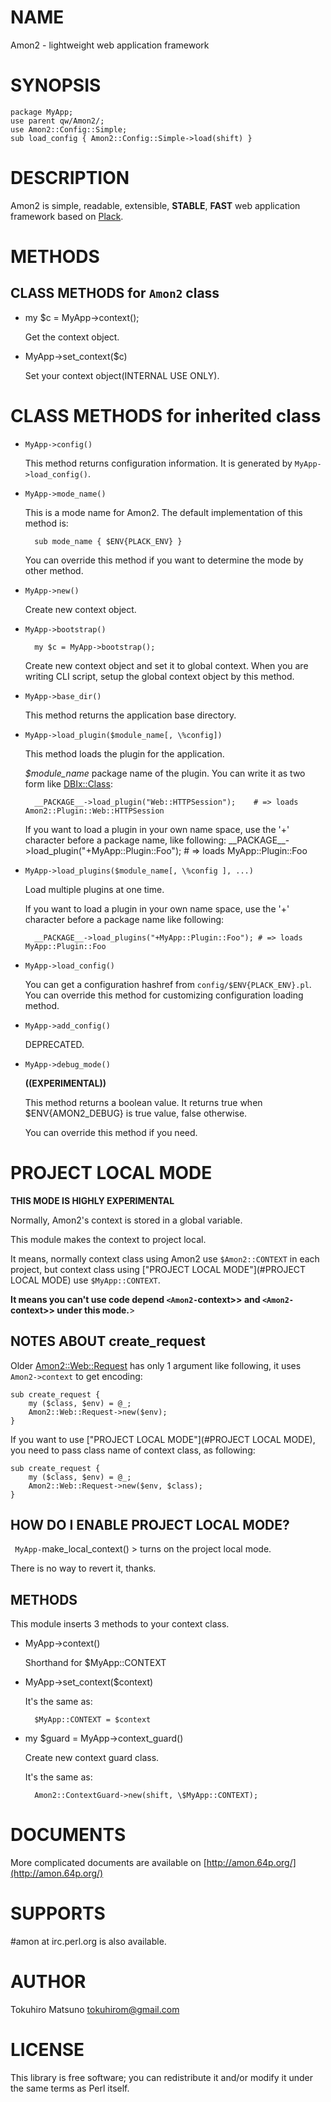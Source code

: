 # NAME

Amon2 - lightweight web application framework

# SYNOPSIS

    package MyApp;
    use parent qw/Amon2/;
    use Amon2::Config::Simple;
    sub load_config { Amon2::Config::Simple->load(shift) }

# DESCRIPTION

Amon2 is simple, readable, extensible, __STABLE__, __FAST__ web application framework based on [Plack](http://search.cpan.org/perldoc?Plack).

# METHODS

## CLASS METHODS for `Amon2` class

- my $c = MyApp->context();

    Get the context object.

- MyApp->set\_context($c)

    Set your context object(INTERNAL USE ONLY).

# CLASS METHODS for inherited class

- `MyApp->config()`

    This method returns configuration information. It is generated by `MyApp->load_config()`.

- `MyApp->mode_name()`

    This is a mode name for Amon2. The default implementation of this method is:

        sub mode_name { $ENV{PLACK_ENV} }

    You can override this method if you want to determine the mode by other method.

- `MyApp->new()`

    Create new context object.

- `MyApp->bootstrap()`

        my $c = MyApp->bootstrap();

    Create new context object and set it to global context. When you are writing CLI script, setup the global context object by this method.

- `MyApp->base_dir()`

    This method returns the application base directory.

- `MyApp->load_plugin($module_name[, \%config])`

    This method loads the plugin for the application.

    _$module\_name_ package name of the plugin. You can write it as two form like [DBIx::Class](http://search.cpan.org/perldoc?DBIx::Class):

        __PACKAGE__->load_plugin("Web::HTTPSession");    # => loads Amon2::Plugin::Web::HTTPSession

    If you want to load a plugin in your own name space, use the '+' character before a package name, like following:
        \_\_PACKAGE\_\_->load\_plugin("+MyApp::Plugin::Foo"); \# => loads MyApp::Plugin::Foo

- `MyApp->load_plugins($module_name[, \%config ], ...)`

    Load multiple plugins at one time.

    If you want to load a plugin in your own name space, use the '+' character before a package name like following:

        __PACKAGE__->load_plugins("+MyApp::Plugin::Foo"); # => loads MyApp::Plugin::Foo

- `MyApp->load_config()`

    You can get a configuration hashref from `config/$ENV{PLACK_ENV}.pl`. You can override this method for customizing configuration loading method.

- `MyApp->add_config()`

    DEPRECATED.

- `MyApp->debug_mode()`

    __((EXPERIMENTAL))__

    This method returns a boolean value. It returns true when $ENV{AMON2\_DEBUG} is true value, false otherwise.

    You can override this method if you need.

# PROJECT LOCAL MODE

__THIS MODE IS HIGHLY EXPERIMENTAL__

Normally, Amon2's context is stored in a global variable.

This module makes the context to project local.

It means, normally context class using Amon2 use `$Amon2::CONTEXT` in each project, but context class using ["PROJECT LOCAL MODE"](#PROJECT LOCAL MODE) use `$MyApp::CONTEXT`.

__It means you can't use code depend `<Amon2-`context>> and `<Amon2-`context>> under this mode.__\>

## NOTES ABOUT create\_request

Older [Amon2::Web::Request](http://search.cpan.org/perldoc?Amon2::Web::Request) has only 1 argument like following, it uses `Amon2->context` to get encoding:

    sub create_request {
        my ($class, $env) = @_;
        Amon2::Web::Request->new($env);
    }

If you want to use ["PROJECT LOCAL MODE"](#PROJECT LOCAL MODE), you need to pass class name of context class, as following:

    sub create_request {
        my ($class, $env) = @_;
        Amon2::Web::Request->new($env, $class);
    }

## HOW DO I ENABLE PROJECT LOCAL MODE?

` MyApp-`make\_local\_context() > turns on the project local mode.

There is no way to revert it, thanks.

## METHODS

This module inserts 3 methods to your context class.

- MyApp->context()

    Shorthand for $MyApp::CONTEXT

- MyApp->set\_context($context)

    It's the same as:

        $MyApp::CONTEXT = $context

- my $guard = MyApp->context\_guard()

    Create new context guard class.

    It's the same as:

        Amon2::ContextGuard->new(shift, \$MyApp::CONTEXT);

# DOCUMENTS

More complicated documents are available on [http://amon.64p.org/](http://amon.64p.org/)

# SUPPORTS

\#amon at irc.perl.org is also available.

# AUTHOR

Tokuhiro Matsuno <tokuhirom@gmail.com>

# LICENSE

This library is free software; you can redistribute it and/or modify it under the same terms as Perl itself.
